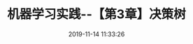 ---
title: 机器学习实践--【第3章】决策树
date: 2019-11-14 11:33:26
categories:
 - deliberate-practice
tags:
 - python
 - machine learning
---